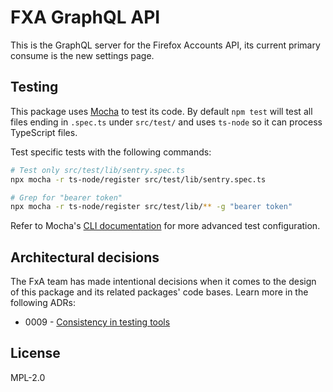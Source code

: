 # FXA GraphQL API

This is the GraphQL server for the Firefox Accounts API, its current primary consume is the new
settings page.

## Testing

This package uses [Mocha](https://mochajs.org/) to test its code. By default `npm test` will test all files ending in `.spec.ts` under `src/test/` and uses `ts-node` so it can process TypeScript files.

Test specific tests with the following commands:

```bash
# Test only src/test/lib/sentry.spec.ts
npx mocha -r ts-node/register src/test/lib/sentry.spec.ts

# Grep for "bearer token"
npx mocha -r ts-node/register src/test/lib/** -g "bearer token"
```

Refer to Mocha's [CLI documentation](https://mochajs.org/#command-line-usage) for more advanced test configuration.

## Architectural decisions

The FxA team has made intentional decisions when it comes to the design of this package and its related packages' code bases. Learn more in the following ADRs:

- 0009 - [Consistency in testing tools](https://github.com/mozilla/fxa/blob/master/docs/adr/0009-testing-stacks.md)

## License

MPL-2.0
